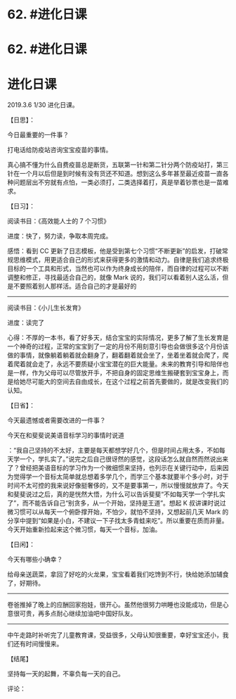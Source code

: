 # 62\. #进化日课

# 62\. #进化日课

# 进化日课

2019.3.6 1/30 进化日课。

【日思】：

今日最重要的一件事？

打电话给防疫站咨询宝宝疫苗的事情。

真心搞不懂为什么自费疫苗总是断货，五联第一针和第二针分两个防疫站打，第三针在一个月以后但是到时候有没有货还不知道。想到这么多年甚至最近疫苗一直各种问题层出不穷就有点怕，一类必须打，二类选择着打，真是举着钞票也是一苗难求。

【日习】：

阅读书目：《高效能人士的 7 个习惯》

进度：快了，努力读，争取本周完成。

感悟：看到 CC 更新了日志模板，他是受到第七个习惯“不断更新”的启发，打破常规思维模式，用更适合自己的形式来获得更多的激情和动力。自律是我们追求终极目标的一个工具和形式，当然也可以作为终身成长的陪伴，而自律的过程可以不断调整和修正，寻找最适合自己的，就像 Mark 说的，我们可以看着别人这么活，但是不要照着别人那样活。适合自己的才是最好的

* * *

阅读书目：《小儿生长发育》

进度：读完了

心得：不厚的一本书，看了好多天，结合宝宝的实际情况，更多了解了生长发育是一个神奇的过程，正常的宝宝到了一定的月份不用刻意引导也会做很多这个月份该做的事情，就像躺着躺着就会翻身了，翻着翻着就会坐了，坐着坐着就会爬了，爬着爬着就会走了，永远不要质疑小宝宝潜在的巨大能量。未来的教育引导和陪伴也是一样，作为父母可以尽管放开手，不把自身的固定思维生搬硬套到宝宝身上，而是给她尽可能大的空间去自由成长，在这个过程之前首先要做的，就是改变我们的认知。

【日省】：

今天最遗憾或者需要改进的一件事？

今天在和斐斐说美语音标学习的事情时说道

：“我自己坚持的不太好，主要是每天都想学好几个，但是时间占用太多，不如每天学一个，学扎实了。”说完之后自己很讶然的感觉，这段话怎么就自然而然说出来了？曾经把美语音标的学习作为一个微细惯来坚持，也列示在关键行动中，后来因为觉得学一个音标太简单就总想着多学几个，而学三个基本就要半个多小时，对于时间不太可控的我来说好像挺奢侈的，又不是要事第一，所以慢慢就放弃了。今天和斐斐说过之后，真的是恍然大悟，为什么可以告诉斐斐“不如每天学一个学扎实了”，而不能告诉自己“别贪多，从一个开始，坚持是王道”。想起 K 叔讲课时说过微习惯可以从每天一个俯卧撑开始，不怕少，就怕不坚持，又想起前几天 Mark 的分享中提到“如果是小白，不建议一下子找太多青蛙来吃”。所以重要在质而非量。今天开始重新捡起来这个微习惯，每天一个音标，加油。

【日闲】：

今天有哪些小确幸？

给母亲送蔬菜，拿回了好吃的火龙果，宝宝看着我们吃馋到不行，快给她添加辅食了，好期待。

* * *

卷爸推掉了晚上的应酬回家抱娃，很开心。虽然他很努力哄睡也没能成功，但是心意很可贵，再多点耐心继续加油吧中国好队友。

* * *

中午走路时补听完了儿童教育课，受益很多，父母认知很重要，幸好宝宝还小，我们还有时间慢慢来。

【结尾】

坚持每一天的起舞，不辜负每一天的自己。

评论：
